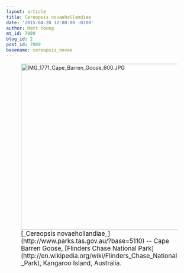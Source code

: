 ```yaml
---
layout: article
title: Cereopsis novaehollandiae
date: '2015-04-20 12:00:00 -0700'
author: Matt Young
mt_id: 7089
blog_id: 2
post_id: 7089
basename: cereopsis_novae
---
```

<figure>
<img src="http://pandasthumb.org/archives/2015/04/05/IMG_1771_Cape_Barren_Goose_600.JPG" alt="IMG_1771_Cape_Barren_Goose_600.JPG" width="600" height="450" />
<figcaption markdown="span">
<big>[_Cereopsis novaehollandiae_](http://www.parks.tas.gov.au/?base=5110) -- Cape Barren Goose, [Flinders Chase National Park](http://en.wikipedia.org/wiki/Flinders_Chase_National_Park), Kangaroo Island, Australia.</big>

</figcaption>
</figure>
